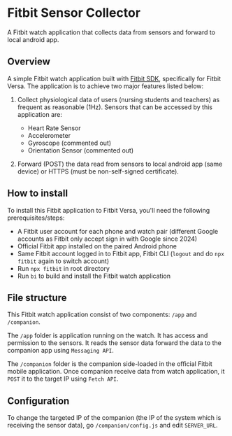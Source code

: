 # Fitbit Sensor Collector

A Fitbit watch application that collects data from sensors and forward to local android app.

## Overview

A simple Fitbit watch application built with [Fitbit SDK](https://dev.fitbit.com/), specifically for Fitbit Versa. The application is to achieve two major features listed below:

1. Collect physiological data of users (nursing students and teachers) as frequent as reasonable (1Hz). Sensors that can be accessed by this application are:

   - Heart Rate Sensor
   - Accelerometer
   - Gyroscope (commented out)
   - Orientation Sensor (commented out)

2. Forward (POST) the data read from sensors to local android app (same device) or HTTPS (must be non-self-signed certificate).

## How to install

To install this Fitbit application to Fitbit Versa, you'll need the following prerequisites/steps:

- A Fitbit user account for each phone and watch pair (different Google accounts as Fitbit only accept sign in with Google since 2024)
- Official Fitbit app installed on the paired Android phone
- Same Fitbit account logged in to Fitbit app, Fitbit CLI (`logout` and do `npx fitbit` again to switch account)
- Run `npx fitbit` in root directory
- Run `bi` to build and install the Fitbit watch application

## File structure

This Fitbit watch application consist of two components: `/app` and `/companion`.

The `/app` folder is application running on the watch. It has access and permission to the sensors. It reads the sensor data forward the data to the companion app using `Messaging API`.

The `/companion` folder is the companion side-loaded in the official Fitbit mobile application. Once companion receive data from watch application, it `POST` it to the target IP using `Fetch API`.

## Configuration

To change the targeted IP of the companion (the IP of the system which is receiving the sensor data), go `/companion/config.js` and edit `SERVER_URL`.
